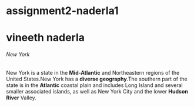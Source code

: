 # assignment2-naderla1
# vineeth naderla
###### New York
New York is a state in the **Mid-Atlantic** and Northeastern regions of the United States.New York has a **diverse geography**.The southern part of the state is in the **Atlantic** coastal plain and includes Long Island and several smaller associated islands, as well as New York City and the lower **Hudson River** Valley. 